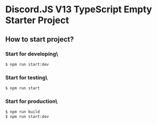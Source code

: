 # Discord.JS V13 TypeScript Empty Starter Project


## How to start project?

### Start for developing\
```bash
$ npm run start:dev
```

### Start for testing\
```bash
$ npm run start
```

### Start for production\
```bash
$ npm run build
$ npm run start:dev
```
